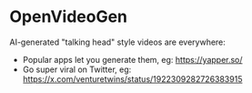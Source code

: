# OpenVideoGen

AI-generated "talking head" style videos are everywhere:

- Popular apps let you generate them, eg: https://yapper.so/
- Go super viral on Twitter, eg: https://x.com/venturetwins/status/1922309282726383915

